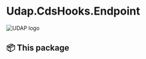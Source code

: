 # Udap.CdsHooks.Endpoint

![UDAP logo](https://avatars.githubusercontent.com/u/77421324?s=48&v=4)

## 📦 This package


